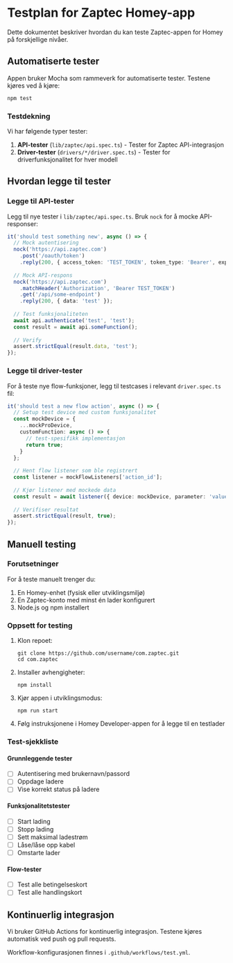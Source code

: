 # Testplan for Zaptec Homey-app

Dette dokumentet beskriver hvordan du kan teste Zaptec-appen for Homey på forskjellige nivåer.

## Automatiserte tester

Appen bruker Mocha som rammeverk for automatiserte tester. Testene kjøres ved å kjøre:

```bash
npm test
```

### Testdekning

Vi har følgende typer tester:

1. **API-tester** (`lib/zaptec/api.spec.ts`) - Tester for Zaptec API-integrasjon
2. **Driver-tester** (`drivers/*/driver.spec.ts`) - Tester for driverfunksjonalitet for hver modell

## Hvordan legge til tester

### Legge til API-tester

Legg til nye tester i `lib/zaptec/api.spec.ts`. Bruk `nock` for å mocke API-responser:

```typescript
it('should test something new', async () => {
  // Mock autentisering
  nock('https://api.zaptec.com')
    .post('/oauth/token')
    .reply(200, { access_token: 'TEST_TOKEN', token_type: 'Bearer', expires_in: 9000 });
    
  // Mock API-respons
  nock('https://api.zaptec.com')
    .matchHeader('Authorization', 'Bearer TEST_TOKEN')
    .get('/api/some-endpoint')
    .reply(200, { data: 'test' });
    
  // Test funksjonaliteten
  await api.authenticate('test', 'test');
  const result = await api.someFunction();
  
  // Verify
  assert.strictEqual(result.data, 'test');
});
```

### Legge til driver-tester

For å teste nye flow-funksjoner, legg til testcases i relevant `driver.spec.ts` fil:

```typescript
it('should test a new flow action', async () => {
  // Setup test device med custom funksjonalitet
  const mockDevice = {
    ...mockProDevice,
    customFunction: async () => {
      // test-spesifikk implementasjon
      return true;
    }
  };
  
  // Hent flow listener som ble registrert
  const listener = mockFlowListeners['action_id'];
  
  // Kjør listener med mockede data
  const result = await listener({ device: mockDevice, parameter: 'value' });
  
  // Verifiser resultat
  assert.strictEqual(result, true);
});
```

## Manuell testing

### Forutsetninger

For å teste manuelt trenger du:

1. En Homey-enhet (fysisk eller utviklingsmiljø)
2. En Zaptec-konto med minst én lader konfigurert
3. Node.js og npm installert

### Oppsett for testing

1. Klon repoet:
   ```
   git clone https://github.com/username/com.zaptec.git
   cd com.zaptec
   ```

2. Installer avhengigheter:
   ```
   npm install
   ```

3. Kjør appen i utviklingsmodus:
   ```
   npm run start
   ```

4. Følg instruksjonene i Homey Developer-appen for å legge til en testlader

### Test-sjekkliste

#### Grunnleggende tester
- [ ] Autentisering med brukernavn/passord
- [ ] Oppdage ladere
- [ ] Vise korrekt status på ladere

#### Funksjonalitetstester
- [ ] Start lading
- [ ] Stopp lading
- [ ] Sett maksimal ladestrøm
- [ ] Låse/låse opp kabel
- [ ] Omstarte lader

#### Flow-tester
- [ ] Test alle betingelseskort
- [ ] Test alle handlingskort

## Kontinuerlig integrasjon

Vi bruker GitHub Actions for kontinuerlig integrasjon. Testene kjøres automatisk ved push og pull requests.

Workflow-konfigurasjonen finnes i `.github/workflows/test.yml`. 